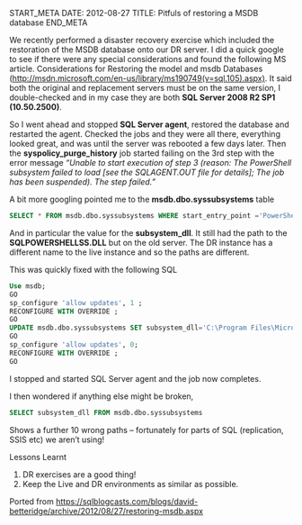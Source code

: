 START_META
DATE: 2012-08-27
TITLE: Pitfuls of restoring a MSDB database
END_META

We recently performed a disaster recovery exercise which included the restoration of the MSDB database onto our DR server.  I did a quick google to see if there were any special considerations and found the following MS article.  Considerations for Restoring the model and msdb Databases (http://msdn.microsoft.com/en-us/library/ms190749(v=sql.105).aspx).   It said both the original and replacement servers must be on the same version,  I double-checked and in my case they are both __SQL Server 2008 R2 SP1 (10.50.2500)__.

So I went ahead and stopped __SQL Server agent__, restored the database and restarted the agent.  Checked the jobs and they were all there, everything looked great, and was until the server was rebooted a few days later.
Then the __syspolicy_purge_history__ job started failing on the 3rd step with the error message
_“Unable to start execution of step 3 (reason: The PowerShell subsystem failed to load [see the SQLAGENT.OUT file for details]; The job has been suspended). The step failed.”_
 
A bit more googling pointed me to the __msdb.dbo.syssubsystems__ table

```sql
SELECT * FROM msdb.dbo.syssubsystems WHERE start_entry_point ='PowerShellStart'
```
 
And in particular the value for the __subsystem_dll__. It still had the path to the __SQLPOWERSHELLSS.DLL__ but on the old server. The DR instance has a different name to the live instance and so the paths are different.
 
This was quickly fixed with the following SQL
```sql
Use msdb;
GO
sp_configure 'allow updates', 1 ;
RECONFIGURE WITH OVERRIDE ;
GO
UPDATE msdb.dbo.syssubsystems SET subsystem_dll='C:\Program Files\Microsoft SQL Server\MSSQL10_50.DR\MSSQL\binn\SQLPOWERSHELLSS.DLL' WHERE start_entry_point ='PowerShellStart';
GO
sp_configure 'allow updates', 0;
RECONFIGURE WITH OVERRIDE ;
GO
```

I stopped and started SQL Server agent and the job now completes.
 

I then wondered if anything else might be broken,
```sql
SELECT subsystem_dll FROM msdb.dbo.syssubsystems
```
Shows a further 10 wrong paths – fortunately for parts of SQL (replication, SSIS etc) we aren’t using!


Lessons Learnt
1. DR exercises are a good thing!
2. Keep the Live and DR environments as similar as possible.

Ported from https://sqlblogcasts.com/blogs/david-betteridge/archive/2012/08/27/restoring-msdb.aspx